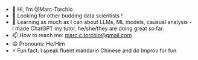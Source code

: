 - 👋 Hi, I’m @Marc-Torchio 
- 👀 Looking for other budding data scientists !  
- 🌱 Learning as much as I can about LLMs, ML models, causual analysis - I made ChatGPT my tutor, he/she/they are doing great so far.
- 📫 How to reach me: marc.c.torchio@gmail.com
- 😄 Pronouns: He/Him
- ⚡ Fun fact: I speak fluent mandarin Chinese and do Improv for fun

<!---
Marc-Torchio/Marc-Torchio is a ✨ special ✨ repository because its `README.md` (this file) appears on your GitHub profile.
You can click the Preview link to take a look at your changes.
--->
